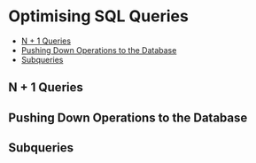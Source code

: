 # Optimising SQL Queries

  * [N + 1 Queries](#N-plus-1)
  * [Pushing Down Operations to the Database](#Push-to-DB)
  * [Subqueries](#Subqueries)

<a name="N-plus-1"></a>
## N + 1 Queries

<a name="Push-to-DB"></a>
## Pushing Down Operations to the Database

<a name="Subqueries"></a>
## Subqueries
